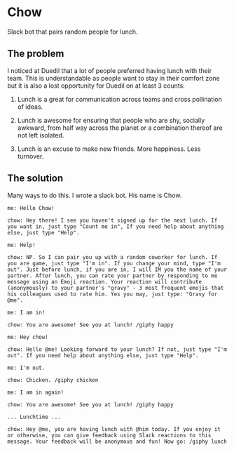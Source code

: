# Chow

Slack bot that pairs random people for lunch.


## The problem

I noticed at Duedil that a lot of people preferred having lunch with their team. This is understandable as people want to stay in their comfort zone but it is also a lost opportunity for Duedil on at least 3 counts:

1) Lunch is a great for communication across teams and cross pollination of ideas.

2) Lunch is awesome for ensuring that people who are shy, socially awkward, from half way across the planet or a combination thereof are not left isolated.

3) Lunch is an excuse to make new friends. More happiness. Less turnover.


## The solution

Many ways to do this. I wrote a slack bot. His name is Chow.

    me: Hello Chow!

    chow: Hey there! I see you haven't signed up for the next lunch. If you want in, just type "Count me in", If you need help about anything else, just type "Help".

    me: Help!

    chow: NP. So I can pair you up with a random coworker for lunch. If you are game, just type "I'm in". If you change your mind, type "I'm out". Just before lunch, if you are in, I will IM you the name of your partner. After lunch, you can rate your partner by responding to me message using an Emoji reaction. Your reaction will contribute (anonymously) to your partner's "gravy" - 3 most frequent emojis that his colleagues used to rate him. Yes you may, just type: "Gravy for @me".

    me: I am in!

    chow: You are awesome! See you at lunch! /giphy happy

    me: Hey chow!

    chow: Hello @me! Looking forward to your lunch? If not, just type "I'm out". If you need help about anything else, just type "Help".

    me: I'm out.

    chow: Chicken. /giphy chicken

    me: I am in again!

    chow: You are awesome! See you at lunch! /giphy happy

    ... Lunchtime ...

    chow: Hey @me, you are having lunch with @him today. If you enjoy it or otherwise, you can give feedback using Slack reactions to this message. Your feedback will be anonymous and fun! Now go: /giphy lunch